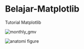 # Belajar-Matplotlib
Tutorial Matplotlib


![monthly_gmv](https://user-images.githubusercontent.com/4969745/164974953-92c98f4d-911b-4473-99eb-85b2f79703da.png)


![anatomi figure](https://user-images.githubusercontent.com/4969745/164974957-9d14a53c-1ebb-45e2-a9cc-86285f684740.JPG)
